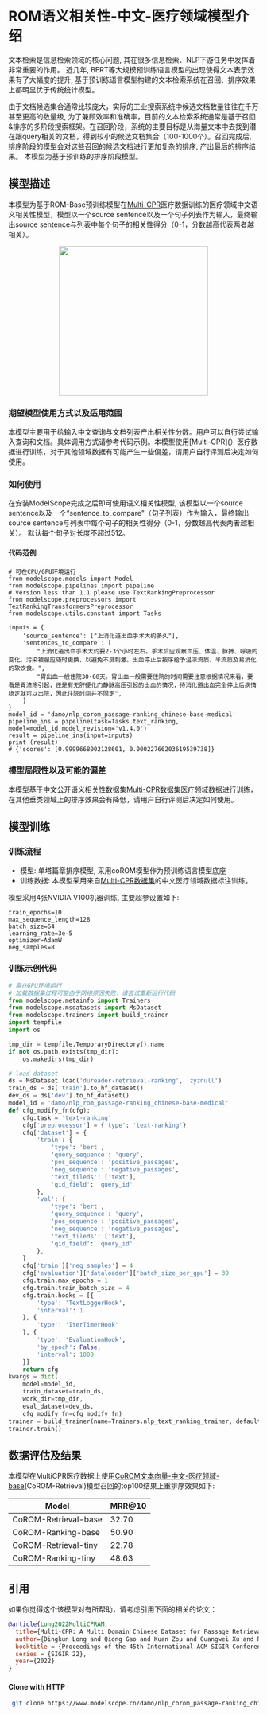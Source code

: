 
# ROM语义相关性-中文-医疗领域模型介绍

文本检索是信息检索领域的核心问题, 其在很多信息检索、NLP下游任务中发挥着非常重要的作用。 近几年, BERT等大规模预训练语言模型的出现使得文本表示效果有了大幅度的提升, 基于预训练语言模型构建的文本检索系统在召回、排序效果上都明显优于传统统计模型。

由于文档候选集合通常比较庞大，实际的工业搜索系统中候选文档数量往往在千万甚至更高的数量级, 为了兼顾效率和准确率，目前的文本检索系统通常是基于召回&排序的多阶段搜索框架。在召回阶段，系统的主要目标是从海量文本中去找到潜在跟query相关的文档，得到较小的候选文档集合（100-1000个）。召回完成后, 排序阶段的模型会对这些召回的候选文档进行更加复杂的排序, 产出最后的排序结果。 本模型为基于预训练的排序阶段模型。


## 模型描述

本模型为基于ROM-Base预训练模型在[Multi-CPR](https://github.com/Alibaba-NLP/Multi-CPR)医疗数据训练的医疗领域中文语义相关性模型，模型以一个source sentence以及一个句子列表作为输入，最终输出source sentence与列表中每个句子的相关性得分（0-1，分数越高代表两者越相关）。


<div align=center><img height="300" src="./resource/reranker.png" /></div>

### 期望模型使用方式以及适用范围
本模型主要用于给输入中文查询与文档列表产出相关性分数。用户可以自行尝试输入查询和文档。具体调用方式请参考代码示例。本模型使用[Multi-CPR](）医疗数据进行训练，对于其他领域数据有可能产生一些偏差，请用户自行评测后决定如何使用。

### 如何使用
在安装ModelScope完成之后即可使用语义相关性模型, 该模型以一个source sentence以及一个“sentence_to_compare"（句子列表）作为输入，最终输出source sentence与列表中每个句子的相关性得分（0-1，分数越高代表两者越相关）。 默认每个句子对长度不超过512。

#### 代码范例
```
# 可在CPU/GPU环境运行
from modelscope.models import Model
from modelscope.pipelines import pipeline
# Version less than 1.1 please use TextRankingPreprocessor
from modelscope.preprocessors import TextRankingTransformersPreprocessor
from modelscope.utils.constant import Tasks

inputs = {
    'source_sentence': ["上消化道出血手术大约多久"],
    'sentences_to_compare': [
        "上消化道出血手术大约要2-3个小时左右。手术后应观察血压、体温、脉搏、呼吸的变化。污染被服应随时更换，以避免不良刺激。出血停止后按序给予温凉流质、半流质及易消化的软饮食。",
        "胃出血一般住院30-60天。胃出血一般需要住院的时间需要注意根据情况来看，要看是胃溃疡引起，还是有无肝硬化门静脉高压引起的出血的情况，待消化道出血完全停止后病情稳定就可以出院，因此住院时间并不固定",
    ]
}
model_id = 'damo/nlp_corom_passage-ranking_chinese-base-medical'
pipeline_ins = pipeline(task=Tasks.text_ranking, model=model_id,model_revision='v1.4.0')
result = pipeline_ins(input=inputs)
print (result)
# {'scores': [0.9999668002128601, 0.00022766203619539738]}
```

### 模型局限性以及可能的偏差
本模型基于中文公开语义相关性数据集[Multi-CPR数据集](https://github.com/Alibaba-NLP/Multi-CPR)医疗领域数据进行训练，在其他垂类领域上的排序效果会有降低，请用户自行评测后决定如何使用。

## 模型训练

### 训练流程
- 模型: 单塔篇章排序模型, 采用coROM模型作为预训练语言模型底座
- 训练数据: 本模型采用来自[Multi-CPR数据集](https://github.com/Alibaba-NLP/Multi-CPR)的中文医疗领域数据标注训练。

模型采用4张NVIDIA V100机器训练, 主要超参设置如下: 
```
train_epochs=10
max_sequence_length=128                                                                                                                                                      
batch_size=64
learning_rate=3e-5
optimizer=AdamW                                                                                                                                                              
neg_samples=8
```
### 训练示例代码

```python
# 需在GPU环境运行
# 加载数据集过程可能由于网络原因失败，请尝试重新运行代码
from modelscope.metainfo import Trainers                                                                                                                                                              
from modelscope.msdatasets import MsDataset
from modelscope.trainers import build_trainer
import tempfile
import os

tmp_dir = tempfile.TemporaryDirectory().name
if not os.path.exists(tmp_dir):
    os.makedirs(tmp_dir)

# load dataset
ds = MsDataset.load('dureader-retrieval-ranking', 'zyznull')
train_ds = ds['train'].to_hf_dataset()
dev_ds = ds['dev'].to_hf_dataset()
model_id = 'damo/nlp_rom_passage-ranking_chinese-base-medical'
def cfg_modify_fn(cfg):
    cfg.task = 'text-ranking'
    cfg['preprocessor'] = {'type': 'text-ranking'}
    cfg['dataset'] = {
        'train': {
            'type': 'bert',
            'query_sequence': 'query',
            'pos_sequence': 'positive_passages',
            'neg_sequence': 'negative_passages',
            'text_fileds': ['text'],
            'qid_field': 'query_id'
        },
        'val': {
            'type': 'bert',
            'query_sequence': 'query',
            'pos_sequence': 'positive_passages',
            'neg_sequence': 'negative_passages',
            'text_fileds': ['text'],
            'qid_field': 'query_id'
        },
    }
    cfg['train']['neg_samples'] = 4
    cfg['evaluation']['dataloader']['batch_size_per_gpu'] = 30
    cfg.train.max_epochs = 1
    cfg.train.train_batch_size = 4
    cfg.train.hooks = [{
        'type': 'TextLoggerHook',
        'interval': 1
    }, {
        'type': 'IterTimerHook'
    }, {
        'type': 'EvaluationHook',
        'by_epoch': False,
        'interval': 1000
    }]
    return cfg 
kwargs = dict(
    model=model_id,
    train_dataset=train_ds,
    work_dir=tmp_dir,
    eval_dataset=dev_ds,
    cfg_modify_fn=cfg_modify_fn)
trainer = build_trainer(name=Trainers.nlp_text_ranking_trainer, default_args=kwargs)
trainer.train()
```

## 数据评估及结果
本模型在MultiCPR医疗数据上使用[CoROM文本向量-中文-医疗领域-base](https://modelscope.cn/models/damo/nlp_corom_sentence-embedding_chinese-base-medical/summary)(CoROM-Retrieval)模型召回的top100结果上重排序效果如下:

| Model      | MRR@10 |
|------------|--------|
| CoROM-Retrieval-base   |  32.70  |
| CoROM-Ranking-base    |  50.90  |
| CoROM-Retrieval-tiny   |  22.78  |
| CoROM-Ranking-tiny|    48.63     |


## 引用
如果你觉得这个该模型对有所帮助，请考虑引用下面的相关的论文：

```BibTeX
@article{Long2022MultiCPRAM,
  title={Multi-CPR: A Multi Domain Chinese Dataset for Passage Retrieval},
  author={Dingkun Long and Qiong Gao and Kuan Zou and Guangwei Xu and Pengjun Xie and Rui Guo and Jianfeng Xu and Guanjun Jiang and Luxi Xing and P. Yang},
  booktitle = {Proceedings of the 45th International ACM SIGIR Conference on Research and Development in Information Retrieval},
  series = {SIGIR 22},
  year={2022}
}
```
#### Clone with HTTP
```bash
 git clone https://www.modelscope.cn/damo/nlp_corom_passage-ranking_chinese-base-medical.git
```


